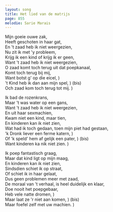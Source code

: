 ```yaml
---
layout: song
title: Het lied van de matrijs
page: 855
melodie: Sarie Marais
---
```


Mijn goeie ouwe zak,  
Heeft geschoten in haar gat,  
En 't zaad heb ik niet weergezien,  
Nu zit ik met 'y probleem,  
Krijg ik een kind of krijg ik er geen,  
Want 't zaad heb ik niet weergezien,  
O zaad komt toch terug uit dat poepkanaal,  
Komt toch terug bij mij,  
Want botst g' op die eicel,		)  
't Kind heb ik dan aan mijn spel,	) (bis)  
Och zaad kom toch terug tot mij.	)  

Ik bad de rozenkrans,  
Maar 't was water op een gans,  
Want 't zaad heb ik niet weergezien,  
En uit haar sexmachien,  
Kwam niet een kind, maar tien,  
En kinderen kan ik niet zien,  
Wat had ik toch gedaan, toen mijn piet had gestaan,  
'k Dronk liever een ferme katern,	)  
Of 'k speld' hem af gelijk een pater,	) (bis)  
Want kinderen ka nik niet zien.		)  

Ik poep fantastisch graag,  
Maar dat kind ligt op mijn maag,  
En kinderen kan ik niet zien,  
Sindsdien schiet ik op straat,  
Of schiet ik in haar gelaat,  
Dus geen problemen meer met zaad,  
De moraal van 't verhaal, is heel duidelijk en klaar,  
Doe nooit het poepgebaar,  
Heb vele natte dromen,		 )  
Maar laat ze 'r niet aan komen,	 ) (bis)  
Maar foefel zelf met uw machien. )  
